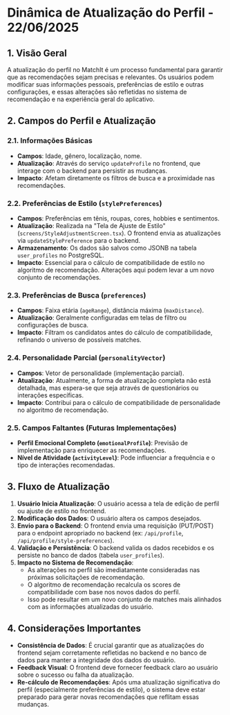 # Dinâmica de Atualização do Perfil - 22/06/2025

## 1. Visão Geral

A atualização do perfil no MatchIt é um processo fundamental para garantir que as recomendações sejam precisas e relevantes. Os usuários podem modificar suas informações pessoais, preferências de estilo e outras configurações, e essas alterações são refletidas no sistema de recomendação e na experiência geral do aplicativo.

## 2. Campos do Perfil e Atualização

### 2.1. Informações Básicas
- **Campos**: Idade, gênero, localização, nome.
- **Atualização**: Através do serviço `updateProfile` no frontend, que interage com o backend para persistir as mudanças.
- **Impacto**: Afetam diretamente os filtros de busca e a proximidade nas recomendações.

### 2.2. Preferências de Estilo (`stylePreferences`)
- **Campos**: Preferências em tênis, roupas, cores, hobbies e sentimentos.
- **Atualização**: Realizada na "Tela de Ajuste de Estilo" (`screens/StyleAdjustmentScreen.tsx`). O frontend envia as atualizações via `updateStylePreference` para o backend.
- **Armazenamento**: Os dados são salvos como JSONB na tabela `user_profiles` no PostgreSQL.
- **Impacto**: Essencial para o cálculo de compatibilidade de estilo no algoritmo de recomendação. Alterações aqui podem levar a um novo conjunto de recomendações.

### 2.3. Preferências de Busca (`preferences`)
- **Campos**: Faixa etária (`ageRange`), distância máxima (`maxDistance`).
- **Atualização**: Geralmente configuradas em telas de filtro ou configurações de busca.
- **Impacto**: Filtram os candidatos antes do cálculo de compatibilidade, refinando o universo de possíveis matches.

### 2.4. Personalidade Parcial (`personalityVector`)
- **Campos**: Vetor de personalidade (implementação parcial).
- **Atualização**: Atualmente, a forma de atualização completa não está detalhada, mas espera-se que seja através de questionários ou interações específicas.
- **Impacto**: Contribui para o cálculo de compatibilidade de personalidade no algoritmo de recomendação.

### 2.5. Campos Faltantes (Futuras Implementações)
- **Perfil Emocional Completo (`emotionalProfile`)**: Previsão de implementação para enriquecer as recomendações.
- **Nível de Atividade (`activityLevel`)**: Pode influenciar a frequência e o tipo de interações recomendadas.

## 3. Fluxo de Atualização

1. **Usuário Inicia Atualização**: O usuário acessa a tela de edição de perfil ou ajuste de estilo no frontend.
2. **Modificação dos Dados**: O usuário altera os campos desejados.
3. **Envio para o Backend**: O frontend envia uma requisição (PUT/POST) para o endpoint apropriado no backend (ex: `/api/profile`, `/api/profile/style-preferences`).
4. **Validação e Persistência**: O backend valida os dados recebidos e os persiste no banco de dados (tabela `user_profiles`).
5. **Impacto no Sistema de Recomendação**:
    - As alterações no perfil são imediatamente consideradas nas próximas solicitações de recomendação.
    - O algoritmo de recomendação recalcula os scores de compatibilidade com base nos novos dados do perfil.
    - Isso pode resultar em um novo conjunto de matches mais alinhados com as informações atualizadas do usuário.

## 4. Considerações Importantes

- **Consistência de Dados**: É crucial garantir que as atualizações do frontend sejam corretamente refletidas no backend e no banco de dados para manter a integridade dos dados do usuário.
- **Feedback Visual**: O frontend deve fornecer feedback claro ao usuário sobre o sucesso ou falha da atualização.
- **Re-cálculo de Recomendações**: Após uma atualização significativa do perfil (especialmente preferências de estilo), o sistema deve estar preparado para gerar novas recomendações que reflitam essas mudanças.
